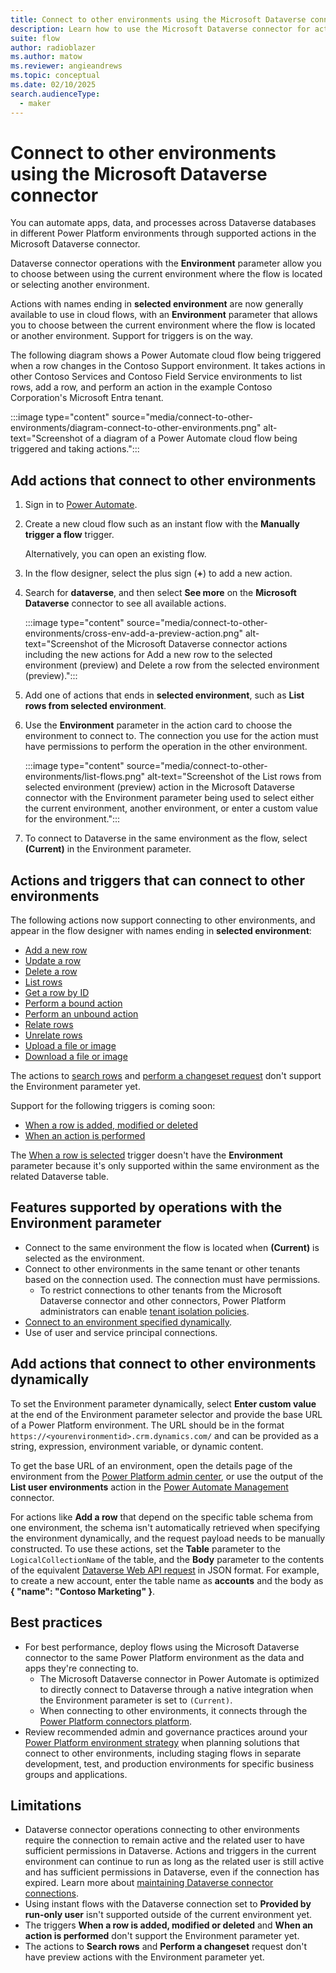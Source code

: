 ```yaml
---
title: Connect to other environments using the Microsoft Dataverse connector
description: Learn how to use the Microsoft Dataverse connector for actions and triggers across Power Platform environments.
suite: flow
author: radioblazer
ms.author: matow
ms.reviewer: angieandrews
ms.topic: conceptual
ms.date: 02/10/2025
search.audienceType: 
  - maker
---
```


# Connect to other environments using the Microsoft Dataverse connector

You can automate apps, data, and processes across Dataverse databases in different Power Platform environments through supported actions in the Microsoft Dataverse connector.

Dataverse connector operations with the **Environment** parameter allow you to choose between using the current environment where the flow is located or selecting another environment.

Actions with names ending in **selected environment** are now generally available to use in cloud flows, with an **Environment** parameter that allows you to choose between the current environment where the flow is located or another environment. Support for triggers is on the way.
<!-- All connections visible -->

The following diagram shows a Power Automate cloud flow being triggered when a row changes in the Contoso Support environment. It takes actions in other Contoso Services and Contoso Field Service environments to list rows, add a row, and perform an action in the example Contoso Corporation's Microsoft Entra tenant.

:::image type="content" source="media/connect-to-other-environments/diagram-connect-to-other-environments.png" alt-text="Screenshot of a diagram of a Power Automate cloud flow being triggered and taking actions.":::

## Add actions that connect to other environments

1. Sign in to [Power Automate](https://make.powerautomate.com).
1. Create a new cloud flow such as an instant flow with the **Manually trigger a flow** trigger.

    Alternatively, you can open an existing flow.

1. In the flow designer, select the plus sign (**+**) to add a new action.
1. Search for **dataverse**, and then select **See more** on the **Microsoft Dataverse** connector to see all available actions.

    :::image type="content" source="media/connect-to-other-environments/cross-env-add-a-preview-action.png" alt-text="Screenshot of the Microsoft Dataverse connector actions including the new actions for Add a new row to the selected environment (preview) and Delete a row from the selected environment (preview).":::

1. Add one of actions that ends in **selected environment**, such as **List rows from selected environment**.
1. Use the **Environment** parameter in the action card to choose the environment to connect to. The connection you use for the action must have permissions to perform the operation in the other environment.

    :::image type="content" source="media/connect-to-other-environments/list-flows.png" alt-text="Screenshot of the List rows from selected environment (preview) action in the Microsoft Dataverse connector with the Environment parameter being used to select either the current environment, another environment, or enter a custom value for the environment.":::

1. To connect to Dataverse in the same environment as the flow, select **(Current)** in the Environment parameter.

## Actions and triggers that can connect to other environments

The following actions now support connecting to other environments, and appear in the flow designer with names ending in **selected environment**:

- [Add a new row](/power-automate/dataverse/create)
- [Update a row](/power-automate/dataverse/update)
- [Delete a row](/power-automate/dataverse/delete-row)
- [List rows](/power-automate/dataverse/list-rows)
- [Get a row by ID](/power-automate/dataverse/get-row-id)
- [Perform a bound action](/power-automate/dataverse/bound-unbound)
- [Perform an unbound action](/power-automate/dataverse/bound-unbound)
- [Relate rows](/power-automate/dataverse/relate-unrelate-rows)
- [Unrelate rows](/power-automate/dataverse/relate-unrelate-rows)
- [Upload a file or image](/power-automate/dataverse/upload-download-file)
- [Download a file or image](/power-automate/dataverse/upload-download-file)

The actions to [search rows](/power-automate/dataverse/search) and [perform a changeset request](/power-automate/dataverse/change-set) don't support the Environment parameter yet.

Support for the following triggers is coming soon: 

- [When a row is added, modified or deleted](/power-automate/dataverse/create-update-delete-trigger)
- [When an action is performed](/power-automate/dataverse/action-trigger)

The [When a row is selected](/power-automate/connection-cds#initiate-a-cloud-flow-from-dataverse) trigger doesn't have the **Environment** parameter because it's only supported within the same environment as the related Dataverse table.


## Features supported by operations with the Environment parameter

- Connect to the same environment the flow is located when **(Current)** is selected as the environment.
- Connect to other environments in the same tenant or other tenants based on the connection used. The connection must have permissions.
  - To restrict connections to other tenants from the Microsoft Dataverse connector and other connectors, Power Platform administrators can enable [tenant isolation policies](/power-platform/admin/cross-tenant-restrictions).
- [Connect to an environment specified dynamically](#add-actions-that-connect-to-other-environments-dynamically).
- Use of user and service principal connections.

## Add actions that connect to other environments dynamically

To set the Environment parameter dynamically, select **Enter custom value** at the end of the Environment parameter selector and provide the base URL of a Power Platform environment. The URL should be in the format `https://<yourenvironmentid>.crm.dynamics.com/` and can be provided as a string, expression, environment variable, or dynamic content.

To get the base URL of an environment, open the details page of the environment from the [Power Platform admin center](https://admin.powerplatform.com), or use the output of the **List user environments** action in the [Power Automate Management](/connectors/flowmanagement/) connector.

For actions like **Add a row** that depend on the specific table schema from one environment, the schema isn't automatically retrieved when specifying the environment dynamically, and the request payload needs to be manually constructed. To use these actions, set the **Table** parameter to the `LogicalCollectionName` of the table, and the **Body** parameter to the contents of the equivalent [Dataverse Web API request](/power-apps/developer/data-platform/webapi/create-entity-web-api) in JSON format. For example, to create a new account, enter the table name as **accounts** and the body as **{ "name": "Contoso Marketing" }**.

## Best practices

- For best performance, deploy flows using the Microsoft Dataverse connector to the same Power Platform environment as the data and apps they're connecting to.
  - The Microsoft Dataverse connector in Power Automate is optimized to directly connect to Dataverse through a native integration when the Environment parameter is set to `(Current)`. 
  - When connecting to other environments, it connects through the [Power Platform connectors platform](/connectors/connectors).
- Review recommended admin and governance practices around your [Power Platform environment strategy](/power-platform/guidance/adoption/environment-strategy) when planning solutions that connect to other environments, including staging flows in separate development, test, and production environments for specific business groups and applications.

## Limitations

- Dataverse connector operations connecting to other environments require the connection to remain active and the related user to have sufficient permissions in Dataverse. Actions and triggers in the current environment can continue to run as long as the related user is still active and has sufficient permissions in Dataverse, even if the connection has expired. Learn more about [maintaining Dataverse connector connections](manage-dataverse-connections.md).
- Using instant flows with the Dataverse connection set to **Provided by run-only user** isn't supported outside of the current environment yet.
- The triggers **When a row is added, modified or deleted** and **When an action is performed** don't support the Environment parameter yet.
- The actions to **Search rows** and **Perform a changeset** request don't have preview actions with the Environment parameter yet.

